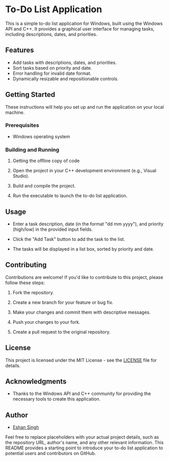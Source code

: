 # To-Do List Application

This is a simple to-do list application for Windows, built using the Windows API and C++. It provides a graphical user interface for managing tasks, including descriptions, dates, and priorities.

## Features

- Add tasks with descriptions, dates, and priorities.
- Sort tasks based on priority and date.
- Error handling for invalid date format.
- Dynamically resizable and repositionable controls.

## Getting Started

These instructions will help you set up and run the application on your local machine.

### Prerequisites

- Windows operating system

### Building and Running

1. Getting the offline copy of code


2. Open the project in your C++ development environment (e.g., Visual Studio).

3. Build and compile the project.

4. Run the executable to launch the to-do list application.

## Usage

- Enter a task description, date (in the format "dd mm yyyy"), and priority (high/low) in the provided input fields.

- Click the "Add Task" button to add the task to the list.

- The tasks will be displayed in a list box, sorted by priority and date.

## Contributing

Contributions are welcome! If you'd like to contribute to this project, please follow these steps:

1. Fork the repository.

2. Create a new branch for your feature or bug fix.

3. Make your changes and commit them with descriptive messages.

4. Push your changes to your fork.

5. Create a pull request to the original repository.

## License

This project is licensed under the MIT License - see the [LICENSE](LICENSE) file for details.

## Acknowledgments

- Thanks to the Windows API and C++ community for providing the necessary tools to create this application.

## Author

- [Eshan Singh](https://github.com/eshan-singh78)

Feel free to replace placeholders with your actual project details, such as the repository URL, author's name, and any other relevant information. This README provides a starting point to introduce your to-do list application to potential users and contributors on GitHub.
